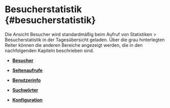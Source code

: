 # Besucherstatistik {#besucherstatistik}

Die Ansicht Besucher wird standardmäßig beim Aufruf von Statistiken \> Besucherstatistik in der Tagesübersicht geladen. Über die grau hinterlegten Reiter können die anderen Bereiche angezeigt werden, die in den nachfolgenden Kapiteln beschrieben sind.

-   **[Besucher](15_1_1_Besucher.md)**  

-   **[Seitenaufrufe](15_1_2_Seitenaufrufe.md)**  

-   **[Benutzerinfo](15_1_3_Benutzerinfo.md)**  

-   **[Suchwörter](15_1_4_Suchwoerter.md)**  

-   **[Konfiguration](15_1_5_Konfiguration.md)**  




